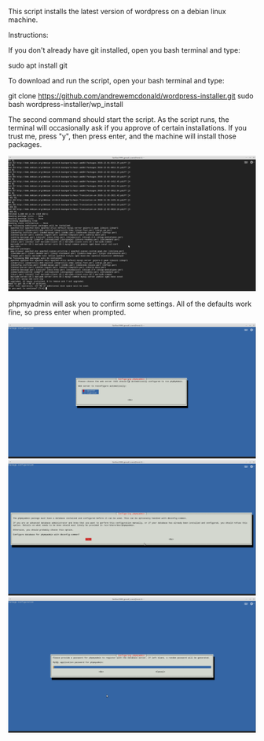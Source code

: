 This script installs the latest version of wordpress on a debian linux machine.

Instructions:

If you don't already have git installed, open you bash terminal and type:

sudo apt install git

To download and run the script, open your bash terminal and type:

git clone https://github.com/andrewemcdonald/wordpress-installer.git
sudo bash wordpress-installer/wp_install

The second command should start the script. As the script runs, the terminal will occasionally
ask if you approve of certain installations. If you trust me, press "y", then press enter,
and the machine will install those packages.

![Alt text](/screenshots/yes_or_no.png?raw=true "Hit yes, then enter.")

phpmyadmin will ask you to confirm some settings. All of the defaults work fine, so press
enter when prompted.

![Alt text](/screenshots/php_configure_one.png?raw=true "Hit enter.")
![Alt text](/screenshots/php_configure_two.png?raw=true "Hit enter.")
![Alt text](/screenshots/php_configure_three.png?raw=true "Hit enter.")
